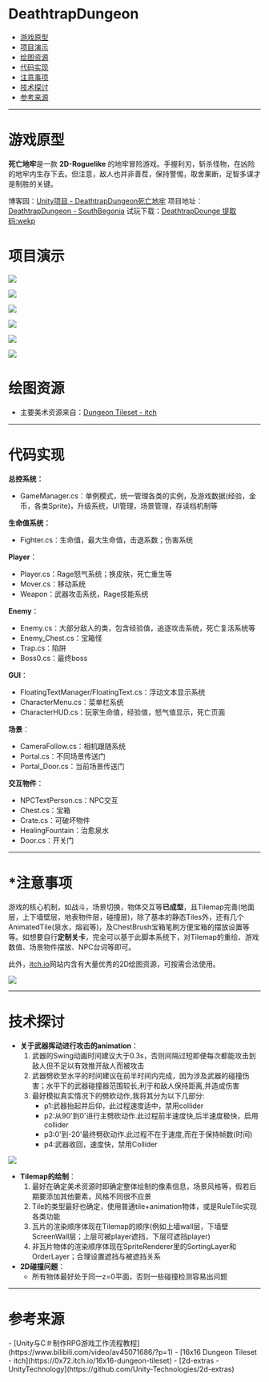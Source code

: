# DeathtrapDungeon

* [游戏原型](#1)
* [项目演示](#2)
* [绘图资源](#3)
* [代码实现](#4)
* [注意事项](#5)
* [技术探讨](#6)
* [参考来源](#7)

----------

<h1 id="1">游戏原型</h1>

**死亡地牢**是一款 **2D-Roguelike** 的地牢冒险游戏。手握利刃，斩杀怪物，在凶险的地牢内生存下去。但注意，敌人也并非善茬，保持警惕，取舍果断，足智多谋才是制胜的关键。

博客园：[Unity项目 - DeathtrapDungeon死亡地牢](https://www.cnblogs.com/SouthBegonia/p/11604918.html)
项目地址：[DeathtrapDungeon - SouthBegonia](https://github.com/SouthBegonia/DeathtrapDungeon)
试玩下载：[DeathtrapDounge 提取码:wekp](https://pan.baidu.com/s/1YhGINK1zqLKmD6bp1C29tA)

<h1 id="2">项目演示</h1>

![](https://img2018.cnblogs.com/blog/1688704/201910/1688704-20191014092449918-1863025223.gif)

![](https://img2018.cnblogs.com/blog/1688704/201910/1688704-20191014092511727-133877714.gif)

![](https://img2018.cnblogs.com/blog/1688704/201910/1688704-20191014092530510-377580805.gif)

![](https://img2018.cnblogs.com/blog/1688704/201910/1688704-20191014092616483-819960666.gif)

![](https://img2018.cnblogs.com/blog/1688704/201910/1688704-20191014092640210-874694545.gif)

![](https://img2018.cnblogs.com/blog/1688704/201910/1688704-20191014092708669-1567758134.gif)



<h1 id="3">绘图资源</h1>

- 主要美术资源来自：[Dungeon Tileset - itch](https://0x72.itch.io/16x16-dungeon-tileset)

--------------------

<h1 id="4">代码实现</h1>

**总控系统：**
- GameManager.cs：单例模式，统一管理各类的实例，及游戏数据(经验，金币，各类Sprite)，升级系统，UI管理，场景管理，存读档机制等

**生命值系统：** 
- Fighter.cs：生命值，最大生命值，击退系数；伤害系统


**Player**：
- Player.cs：Rage怒气系统；换皮肤，死亡重生等
- Mover.cs：移动系统
- Weapon：武器攻击系统，Rage技能系统

**Enemy**：
- Enemy.cs：大部分敌人的类，包含经验值，追逐攻击系统，死亡复活系统等
- Enemy_Chest.cs：宝箱怪
- Trap.cs：陷阱
- Boss0.cs：最终boss

**GUI**：
- FloatingTextManager/FloatingText.cs：浮动文本显示系统
- CharacterMenu.cs：菜单栏系统
- CharacterHUD.cs：玩家生命值，经验值，怒气值显示，死亡页面

**场景**：
- CameraFollow.cs：相机跟随系统
- Portal.cs：不同场景传送门
- Portal_Door.cs：当前场景传送门

**交互物件**：
- NPCTextPerson.cs：NPC交互
- Chest.cs：宝箱
- Crate.cs：可破坏物件
- HealingFountain：治愈泉水
- Door.cs：开关门

--------------------

<h1 id="5">*注意事项</h1>

游戏的核心机制，如战斗，场景切换，物体交互等**已成型**，且Tilemap完善(地面层，上下墙壁层，地表物件层，碰撞层)，除了基本的静态Tiles外，还有几个AnimatedTile(泉水，熔岩等)，及ChestBrush宝箱笔刷方便宝箱的摆放设置等等。如想要自行**定制关卡**，完全可以基于此脚本系统下，对Tilemap的重绘、游戏数值、场景物件摆放、NPC台词等即可。

此外，[itch.io](https://itch.io/game-assets)网站内含有大量优秀的2D绘图资源，可按需合法使用。

![](https://img2018.cnblogs.com/blog/1688704/201909/1688704-20190928211702664-1369000020.gif)

-------------

<h1 id="6">技术探讨</h1>

- **关于武器挥动进行攻击的animation**：
	1. 武器的Swing动画时间建议大于0.3s，否则间隔过短即便每次都能攻击到敌人但不足以有效推开敌人而被攻击
	2. 武器劈砍至水平的时间建议在前半时间内完成，因为涉及武器的碰撞伤害；水平下的武器碰撞器范围较长,利于和敌人保持距离,并造成伤害
	3. 最好模拟真实情况下的劈砍动作,我将其分为以下几部分:
		- p1:武器抬起并后仰，此过程速度适中，禁用collider
		- p2:从90'到0'进行主劈砍动作.此过程前半速度快,后半速度极快，启用collider
		- p3:0'到-20'最终劈砍动作.此过程不在于速度,而在于保持帧数(时间)
		- p4:武器收回，速度快，禁用Collider

![](https://img2018.cnblogs.com/blog/1688704/201909/1688704-20190928211647918-820959590.gif)

- **Tilemap的绘制**：
	1. 最好在确定美术资源时即确定整体绘制的像素信息，场景风格等，假若后期要添加其他要素，风格不同很不应景
	2. Tile的类型最好也确定，使用普通tile+animation物体，或是RuleTile实现各类功能
	3. 瓦片的渲染顺序体现在Tilemap的顺序(例如上墙wall层，下墙壁ScreenWall层；上层可被player遮挡，下层可遮挡player)
	4. 非瓦片物体的渲染顺序体现在SpriteRenderer里的SortingLayer和OrderLayer；合理设置遮挡与被遮挡关系
- **2D碰撞问题**：
	- 所有物体最好处于同一z=0平面，否则一些碰撞检测容易出问题

--------

<h1 id="7">参考来源</h1>
- [Unity与C＃制作RPG游戏工作流程教程](https://www.bilibili.com/video/av45071686/?p=1)
- [16x16 Dungeon Tileset - itch](https://0x72.itch.io/16x16-dungeon-tileset)
- [2d-extras - UnityTechnology](https://github.com/Unity-Technologies/2d-extras)